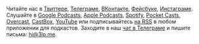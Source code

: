 Читайте нас в
  [Твиттере](https://twitter.com/lp_cast),
  [Телеграме](https://t.me/lp_cast),
  [ВКонтакте](https://vk.com/lp_cast),
  [Фейсбуке](https://fb.me/3lpcast),
  [Инстаграме](https://www.instagram.com/lp_cast/).
Слушайте в
  [Google Podcasts](https://podcasts.google.com/?feed=aHR0cHM6Ly8zbHAubWUvZmVlZC8),
  [Apple Podcasts](https://podcasts.apple.com/podcast/id1469847344),
  [Spotify](https://open.spotify.com/show/0xpVD4jiXiEOICICGXrVUx),
  [Pocket Casts](https://pca.st/U71V),
  [Overcast](https://overcast.fm/itunes1469847344),
  [CastBox](https://castbox.fm/channel/id2183207),
  [YouTube](https://www.youtube.com/channel/UCY-bZ1yA2I_6SVAxIv1Cewg)
  или подписывайтесь [на RSS](https://3lp.me/feed/)
  в любом приложении для подкастов.
Заходите в наш [чат в Телеграме](https://t.me/oh_lp_chat)
и пишите письма: [hi@3lp.me](mailto:hi@3lp.me).
